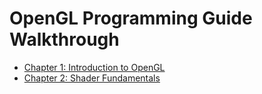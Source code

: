 # OpenGL Programming Guide Walkthrough

* [Chapter 1: Introduction to OpenGL](./chapter-1.md)
* [Chapter 2: Shader Fundamentals](./chapter-2.md)

